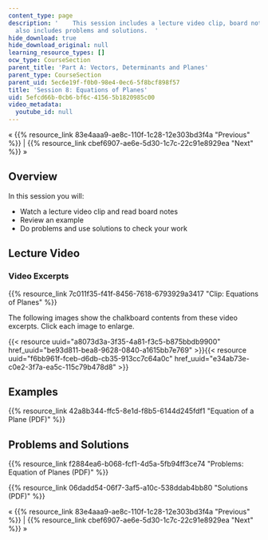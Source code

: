 ```yaml
---
content_type: page
description: '    This session includes a lecture video clip, board notes, and examples.  It
  also includes problems and solutions.  '
hide_download: true
hide_download_original: null
learning_resource_types: []
ocw_type: CourseSection
parent_title: 'Part A: Vectors, Determinants and Planes'
parent_type: CourseSection
parent_uid: 5ec6e19f-f0b0-98e4-0ec6-5f8bcf898f57
title: 'Session 8: Equations of Planes'
uid: 5efcd66b-0cb6-bf6c-4156-5b1820985c00
video_metadata:
  youtube_id: null
---
```


« {{% resource_link 83e4aaa9-ae8c-110f-1c28-12e303bd3f4a "Previous" %}} | {{% resource_link cbef6907-ae6e-5d30-1c7c-22c91e8929ea "Next" %}} »

Overview
--------

In this session you will:

*   Watch a lecture video clip and read board notes
*   Review an example
*   Do problems and use solutions to check your work

Lecture Video
-------------

### Video Excerpts

{{% resource_link 7c011f35-f41f-8456-7618-6793929a3417 "Clip: Equations of Planes" %}}

The following images show the chalkboard contents from these video excerpts. Click each image to enlarge.

{{< resource uuid="a8073d3a-3f35-4a81-f3c5-b875bbdb9900" href_uuid="be93d811-bea8-9628-0840-a1615bb7e769" >}}{{< resource uuid="f6bb961f-fceb-d6db-cb35-913cc7c64a0c" href_uuid="e34ab73e-c0e2-3f7a-ea5c-115c79b478d8" >}}

Examples
--------

{{% resource_link 42a8b344-ffc5-8e1d-f8b5-6144d245fdf1 "Equation of a Plane (PDF)" %}}

Problems and Solutions
----------------------

{{% resource_link f2884ea6-b068-fcf1-4d5a-5fb94ff3ce74 "Problems: Equation of Planes (PDF)" %}}

{{% resource_link 06dadd54-06f7-3af5-a10c-538ddab4bb80 "Solutions (PDF)" %}}

« {{% resource_link 83e4aaa9-ae8c-110f-1c28-12e303bd3f4a "Previous" %}} | {{% resource_link cbef6907-ae6e-5d30-1c7c-22c91e8929ea "Next" %}} »